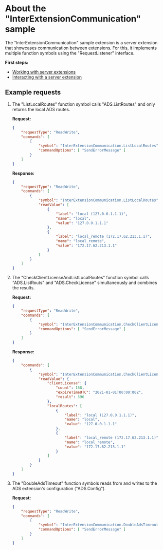 # About the "InterExtensionCommunication" sample

The "InterExtensionCommunication" sample extension is a server extension that showcases communication between
extensions. For this, it implements multiple function symbols using the "RequestListener" interface.

**First steps:**

- [Working with server extensions](../../resources/WorkingWithServerExtensions.md)
- [Interacting with a server extension](../../resources/InteractingWithServerExtensions.md)

## Example requests

1. The "ListLocalRoutes" function symbol calls "ADS.ListRoutes" and only returns the local ADS routes.

    **Request:**

    ```json
    {
        "requestType": "ReadWrite",
        "commands": [
            {
                "symbol": "InterExtensionCommunication.ListLocalRoutes",
                "commandOptions": [ "SendErrorMessage" ]
            }
        ]
    }
    ```

    **Response:**

    ```json
    {
        "requestType": "ReadWrite",
        "commands": [
            {
                "symbol": "InterExtensionCommunication.ListLocalRoutes",
                "readValue": [
                    {
                        "label": "local (127.0.0.1.1.1)",
                        "name": "local",
                        "value": "127.0.0.1.1.1"
                    },
                    {
                        "label": "local_remote (172.17.62.213.1.1)",
                        "name": "local_remote",
                        "value": "172.17.62.213.1.1"
                    }
                ]
            }
        ]
    }
    ```

1. The "CheckClientLicenseAndListLocalRoutes" function symbol calls "ADS.ListRouts" and "ADS.CheckLicense" simultaneously and combines the results.

    **Request:**

    ```json
    {
        "requestType": "ReadWrite",
        "commands": [
            {
                "symbol": "InterExtensionCommunication.CheckClientLicenseAndListLocalRoutes",
                "commandOptions": [ "SendErrorMessage" ]
            }
        ]
    }
    ```

    **Response:**

    ```json
    {
        "commands": [
            {
                "symbol": "InterExtensionCommunication.CheckClientLicenseAndListLocalRoutes",
                "readValue": {
                    "clientLicense": {
                        "count": 168,
                        "expireTimeUTC": "2021-01-01T00:00:00Z",
                        "result": 596
                    },
                    "localRoutes": [
                        {
                            "label": "local (127.0.0.1.1.1)",
                            "name": "local",
                            "value": "127.0.0.1.1.1"
                        },
                        {
                            "label": "local_remote (172.17.62.213.1.1)",
                            "name": "local_remote",
                            "value": "172.17.62.213.1.1"
                        }
                    ]
                }
            }
        ]
    }
    ```

1. The "DoubleAdsTimeout" function symbols reads from and writes to the ADS extension's configuration ("ADS.Config").

    **Request:**

    ```json
    {
        "requestType": "ReadWrite",
        "commands": [
            {
                "symbol": "InterExtensionCommunication.DoubleAdsTimeout",
                "commandOptions": [ "SendErrorMessage" ]
            }
        ]
    }
    ```
